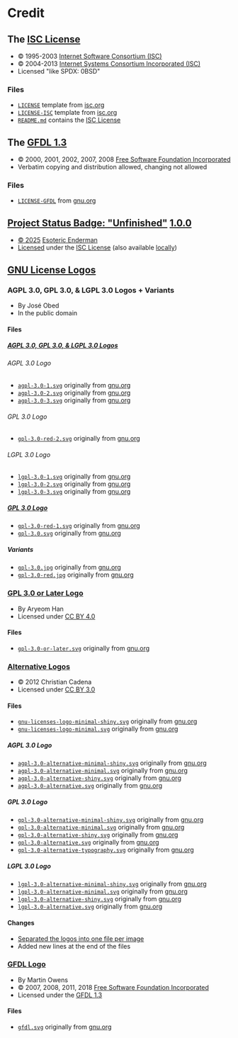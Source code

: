 # Credit

## The [ISC License][isc-license]

* © 1995-2003 [Internet Software Consortium (ISC)][isc-license-author]
* © 2004-2013 [Internet Systems Consortium Incorporated (ISC)][isc-license-author]
* Licensed "like SPDX: 0BSD"

### Files

* [`LICENSE`][isc-license-local] template from [isc.org][isc-license]
* [`LICENSE-ISC`][isc-license-local-copy] template from [isc.org][isc-license]
* [`README.md`][isc-license-readme] contains the [ISC License][isc-license]

## The [GFDL 1.3][gfdl]

* © 2000, 2001, 2002, 2007, 2008 [Free Software Foundation Incorporated][gfdl-author]
* Verbatim copying and distribution allowed, changing not allowed

### Files

* [`LICENSE-GFDL`][gfdl-local] from [gnu.org][gfdl-remote]

## [Project Status Badge: "Unfinished"][status-badge] [1.0.0][status-badge-1.0.0]

* [© 2025][status-badge-copyright] [Esoteric Enderman][status-badge-author]
* [Licensed][status-badge-license-statement] under the [ISC License][status-badge-license] (also available [locally][isc-license-local-copy])

## [GNU License Logos][gnu-license-logos]

### AGPL 3.0, GPL 3.0, & LGPL 3.0 Logos + Variants

* By José Obed
* In the public domain

#### Files

##### [AGPL 3.0, GPL 3.0, & LGPL 3.0 Logos][gnu-license-logos-agpl-3.0-gpl-3.0-lgpl-3.0]

###### AGPL 3.0 Logo

* [`agpl-3.0-1.svg`][gnu-license-logos-agpl-3.0-local-1] originally from [gnu.org][gnu-license-logos-agpl-3.0-gpl-3.0-lgpl-3.0-remote]
* [`agpl-3.0-2.svg`][gnu-license-logos-agpl-3.0-local-2] originally from [gnu.org][gnu-license-logos-agpl-3.0-gpl-3.0-lgpl-3.0-remote]
* [`agpl-3.0-3.svg`][gnu-license-logos-agpl-3.0-local-3] originally from [gnu.org][gnu-license-logos-agpl-3.0-gpl-3.0-lgpl-3.0-remote]

###### GPL 3.0 Logo

* [`gpl-3.0-red-2.svg`][gnu-license-logos-gpl-3.0-local-red-2] originally from [gnu.org][gnu-license-logos-agpl-3.0-gpl-3.0-lgpl-3.0-remote]

###### LGPL 3.0 Logo

* [`lgpl-3.0-1.svg`][gnu-license-logos-lgpl-3.0-local-1] originally from [gnu.org][gnu-license-logos-agpl-3.0-gpl-3.0-lgpl-3.0-remote]
* [`lgpl-3.0-2.svg`][gnu-license-logos-lgpl-3.0-local-2] originally from [gnu.org][gnu-license-logos-agpl-3.0-gpl-3.0-lgpl-3.0-remote]
* [`lgpl-3.0-3.svg`][gnu-license-logos-lgpl-3.0-local-3] originally from [gnu.org][gnu-license-logos-agpl-3.0-gpl-3.0-lgpl-3.0-remote]

##### [GPL 3.0 Logo][gnu-license-logos-gpl-3.0]

* [`gpl-3.0-red-1.svg`][gnu-license-logos-gpl-3.0-local-red-1] originally from [gnu.org][gnu-license-logos-gpl-3.0-remote]
* [`gpl-3.0.svg`][gnu-license-logos-gpl-3.0-local] originally from [gnu.org][gnu-license-logos-gpl-3.0-remote]

##### Variants

* [`gpl-3.0.jpg`][gnu-license-logos-gpl-3.0-alternative-local] originally from [gnu.org][gnu-license-logos-gpl-3.0-alternative-remote]
* [`gpl-3.0-red.jpg`][gnu-license-logos-gpl-3.0-red-alternative-local] originally from [gnu.org][gnu-license-logos-gpl-3.0-red-alternative-remote]

### [GPL 3.0 or Later Logo][gnu-license-logos-gpl-3.0-or-later]

* By Aryeom Han
* Licensed under [CC BY 4.0][gnu-license-logos-gpl-3.0-or-later-license]

#### Files

* [`gpl-3.0-or-later.svg`][gnu-license-logos-gpl-3.0-or-later-local] originally from [gnu.org][gnu-license-logos-gpl-3.0-or-later-remote]

### [Alternative Logos][gnu-license-logos-alternative-logos]

* © 2012 Christian Cadena
* Licensed under [CC BY 3.0][gnu-license-logos-alternative-logos-license]

#### Files

* [`gnu-licenses-logo-minimal-shiny.svg`][gnu-license-logos-licenses-minimal-shiny-local] originally from [gnu.org][gnu-license-logos-alternative-logos-remote]
* [`gnu-licenses-logo-minimal.svg`][gnu-license-logos-licenses-minimal-local] originally from [gnu.org][gnu-license-logos-alternative-logos-remote]

##### AGPL 3.0 Logo

* [`agpl-3.0-alternative-minimal-shiny.svg`][gnu-license-logos-agpl-3.0-alternative-minimal-shiny-local] originally from [gnu.org][gnu-license-logos-alternative-logos-remote]
* [`agpl-3.0-alternative-minimal.svg`][gnu-license-logos-agpl-3.0-alternative-minimal-local] originally from [gnu.org][gnu-license-logos-alternative-logos-remote]
* [`agpl-3.0-alternative-shiny.svg`][gnu-license-logos-agpl-3.0-alternative-shiny-local] originally from [gnu.org][gnu-license-logos-alternative-logos-remote]
* [`agpl-3.0-alternative.svg`][gnu-license-logos-agpl-3.0-alternative-default-local] originally from [gnu.org][gnu-license-logos-alternative-logos-remote]

##### GPL 3.0 Logo

* [`gpl-3.0-alternative-minimal-shiny.svg`][gnu-license-logos-gpl-3.0-alternative-minimal-shiny-local] originally from [gnu.org][gnu-license-logos-alternative-logos-remote]
* [`gpl-3.0-alternative-minimal.svg`][gnu-license-logos-gpl-3.0-alternative-minimal-local] originally from [gnu.org][gnu-license-logos-alternative-logos-remote]
* [`gpl-3.0-alternative-shiny.svg`][gnu-license-logos-gpl-3.0-alternative-shiny-local] originally from [gnu.org][gnu-license-logos-alternative-logos-remote]
* [`gpl-3.0-alternative.svg`][gnu-license-logos-gpl-3.0-alternative-default-local] originally from [gnu.org][gnu-license-logos-alternative-logos-remote]
* [`gpl-3.0-alternative-typography.svg`][gnu-license-logos-gpl-3.0-alternative-typography-local] originally from [gnu.org][gnu-license-logos-alternative-logos-remote]

##### LGPL 3.0 Logo

* [`lgpl-3.0-alternative-minimal-shiny.svg`][gnu-license-logos-lgpl-3.0-alternative-minimal-shiny-local] originally from [gnu.org][gnu-license-logos-alternative-logos-remote]
* [`lgpl-3.0-alternative-minimal.svg`][gnu-license-logos-lgpl-3.0-alternative-minimal-local] originally from [gnu.org][gnu-license-logos-alternative-logos-remote]
* [`lgpl-3.0-alternative-shiny.svg`][gnu-license-logos-lgpl-3.0-alternative-shiny-local] originally from [gnu.org][gnu-license-logos-alternative-logos-remote]
* [`lgpl-3.0-alternative.svg`][gnu-license-logos-lgpl-3.0-alternative-default-local] originally from [gnu.org][gnu-license-logos-alternative-logos-remote]

#### Changes

* [Separated the logos into one file per image](https://gitlab.com/esoterictemplates/assets/images/license-images/-/commit/9a4891bf1c0e4618299631d4d9b820c89500e256 "View commit")
* Added new lines at the end of the files

### [GFDL Logo][gnu-license-logos-gfdl-logo]

* By Martin Owens
* © 2007, 2008, 2011, 2018 [Free Software Foundation Incorporated][gnu-license-logos-gfdl-logo-copyright-owner]
* Licensed under the [GFDL 1.3][gnu-license-logos-gfdl-logo-license]

#### Files

* [`gfdl.svg`][gnu-license-logos-gfdl-local] originally from [gnu.org][gnu-license-logos-gfdl-remote]

[isc-license]: https://www.isc.org/licenses/ (The ISC License)

[isc-license-local]: ../LICENSE (This project's license)
[isc-license-readme]: ../README.md#license-badges-1 (The ISC License in the README.md file)

[isc-license-author]: https://www.isc.org/ (The Internet Systems Consortium)


[gfdl]: https://www.gnu.org/licenses/fdl-1.3.en.html (The GFDL 1.3)
[gfdl-author]: https://www.fsf.org/ (The Free Software Foundation)

[gfdl-local]: ../LICENSE-GFDL (The license of the GFDL logo)
[gfdl-remote]: https://www.gnu.org/licenses/fdl-1.3.txt (The source of the license of the GFDL logo)


[status-badge]: https://gitlab.com/esoterictemplates/assets/images/symbols/project-status-badges/-/blob/main/assets/images/badges/unfinished.svg?ref_type=heads (The "unfinished" project status badge)
[status-badge-1.0.0]: https://gitlab.com/esoterictemplates/assets/images/symbols/project-status-badges/-/blob/unfinished-1.0.0/assets/images/badges/unfinished.svg (The "unfinished" project status badge 1.0.0)

[status-badge-copyright]: https://gitlab.com/esoterictemplates/assets/images/symbols/project-status-badges/-/blob/unfinished-1.0.0/assets/images/badges/unfinished.svg?plain=1#L119 (The copyright notice of the "unfinished" project status badge)
[status-badge-author]: https://enderman.dev (Esoteric Enderman)

[status-badge-license-statement]: https://gitlab.com/esoterictemplates/assets/images/symbols/project-status-badges/-/blob/unfinished-1.0.0/assets/images/badges/unfinished.svg?plain=1#L116-124 (The license statement of the "unfinished" project status badge)
[status-badge-license]: https://gitlab.com/esoterictemplates/assets/images/symbols/project-status-badges/-/blob/unfinished-1.0.0/assets/images/badges/unfinished.svg?plain=1#L117-123 (The license of the "unfinished" project status badge)


[gnu-license-logos]: https://www.gnu.org/graphics/license-logos.html (GNU License Logos)

[gnu-license-logos-agpl-3.0-local-1]: ../assets/images/license/logos/gnu/agpl/3.0/agpl-3.0-1.svg (The AGPL 3.0 logo)
[gnu-license-logos-agpl-3.0-local-2]: ../assets/images/license/logos/gnu/agpl/3.0/agpl-3.0-2.svg (The AGPL 3.0 logo)
[gnu-license-logos-agpl-3.0-local-3]: ../assets/images/license/logos/gnu/agpl/3.0/agpl-3.0-3.svg (The AGPL 3.0 logo)

[gnu-license-logos-lgpl-3.0-local-1]: ../assets/images/license/logos/gnu/lgpl/3.0/lgpl-3.0-1.svg (The LGPL 3.0 logo)
[gnu-license-logos-lgpl-3.0-local-2]: ../assets/images/license/logos/gnu/lgpl/3.0/lgpl-3.0-2.svg (The LGPL 3.0 logo)
[gnu-license-logos-lgpl-3.0-local-3]: ../assets/images/license/logos/gnu/lgpl/3.0/lgpl-3.0-3.svg (The LGPL 3.0 logo)

[gnu-license-logos-gpl-3.0]: https://www.gnu.org/graphics/gpl-v3-logo.svg (The GPL 3.0 logo)

[gnu-license-logos-gpl-3.0-local]: ../assets/images/license/logos/gnu/gpl/3.0/gpl-3.0.svg (The GPL 3.0 logo)
[gnu-license-logos-gpl-3.0-local-red-1]: ../assets/images/license/logos/gnu/gpl/3.0/gpl-3.0-red-1.svg (The red GPL 3.0 logo)
[gnu-license-logos-gpl-3.0-local-red-2]: ../assets/images/license/logos/gnu/gpl/3.0/gpl-3.0-red-2.svg (The red GPL 3.0 logo)
[gnu-license-logos-gpl-3.0-remote]: https://www.gnu.org/graphics/gpl-v3-logo.svg (The source of the GPL 3.0 logo)

[gnu-license-logos-agpl-3.0-gpl-3.0-lgpl-3.0]: https://www.gnu.org/graphics/lgpl-agpl-v3-logos.svg (The AGPL 3.0, GPL 3.0, & LGPL 3.0 logos)

[gnu-license-logos-agpl-3.0-gpl-3.0-lgpl-3.0-remote]: https://www.gnu.org/graphics/lgpl-agpl-v3-logos.svg (The source of the AGPL 3.0, GPL 3.0, & LGPL 3.0 logos)

[gnu-license-logos-gpl-3.0-alternative-local]: ../assets/images/license/logos/gnu/gpl/3.0/gpl-3.0.jpg (The GPL 3.0 logo variant)
[gnu-license-logos-gpl-3.0-alternative-remote]: https://www.gnu.org/graphics/gplv3-rounded-grey-180x60.jpg (The source of the GPL 3.0 logo variant)
[gnu-license-logos-gpl-3.0-red-alternative-local]: ../assets/images/license/logos/gnu/gpl/3.0/gpl-3.0-red.jpg (The red GPL 3.0 logo variant)
[gnu-license-logos-gpl-3.0-red-alternative-remote]: https://www.gnu.org/graphics/gplv3-rounded-red-180x60.jpg (The source of the red GPL 3.0 logo variant)

[gnu-license-logos-gpl-3.0-or-later]: https://www.gnu.org/graphics/gplv3-or-later.svg (The GPL 3.0 or later logo)

[gnu-license-logos-gpl-3.0-or-later-license]: https://creativecommons.org/licenses/by/4.0/ (CC BY 4.0)

[gnu-license-logos-gpl-3.0-or-later-local]: ../assets/images/license/logos/gnu/gpl/3.0/gpl-3.0-or-later.svg (The GPL 3.0 or later logo)
[gnu-license-logos-gpl-3.0-or-later-remote]: https://www.gnu.org/graphics/gplv3-or-later.svg (The source of the GPL 3.0 or later logo)

[gnu-license-logos-alternative-logos]: https://www.gnu.org/graphics/license-logos-by-christian-candena-cc-by.svg (The alternative license logos)
[gnu-license-logos-alternative-logos-license]: https://creativecommons.org/licenses/by/3.0/ (CC BY 3.0)

[gnu-license-logos-alternative-logos-remote]: https://www.gnu.org/graphics/license-logos-by-christian-candena-cc-by.svg (The source of the alternative license logos)

[gnu-license-logos-licenses-minimal-shiny-local]: ../assets/images/license/logos/gnu/gnu-licenses-logo-minimal-shiny.svg (The minimal & shiny alternative GNU licenses logo)
[gnu-license-logos-licenses-minimal-local]: ../assets/images/license/logos/gnu/gnu-licenses-logo-minimal.svg (The minimal alternative GNU licenses logo)

[gnu-license-logos-agpl-3.0-alternative-minimal-shiny-local]: ../assets/images/license/logos/gnu/agpl/3.0/agpl-3.0-alternative-minimal-shiny.svg (The minimal & shiny alternative AGPL 3.0 logo)
[gnu-license-logos-agpl-3.0-alternative-minimal-local]: ../assets/images/license/logos/gnu/agpl/3.0/agpl-3.0-alternative-minimal.svg (The minimal alternative AGPL 3.0 logo)
[gnu-license-logos-agpl-3.0-alternative-shiny-local]: ../assets/images/license/logos/gnu/agpl/3.0/agpl-3.0-alternative-shiny.svg (The shiny alternative AGPL 3.0 logo)
[gnu-license-logos-agpl-3.0-alternative-default-local]: ../assets/images/license/logos/gnu/agpl/3.0/agpl-3.0-alternative.svg (The alternative AGPL 3.0 logo)

[gnu-license-logos-gpl-3.0-alternative-minimal-shiny-local]: ../assets/images/license/logos/gnu/gpl/3.0/gpl-3.0-alternative-minimal-shiny.svg (The minimal & shiny alternative GPL 3.0 logo)
[gnu-license-logos-gpl-3.0-alternative-minimal-local]: ../assets/images/license/logos/gnu/gpl/3.0/gpl-3.0-alternative-minimal.svg (The minimal alternative GPL 3.0 logo)
[gnu-license-logos-gpl-3.0-alternative-shiny-local]: ../assets/images/license/logos/gnu/gpl/3.0/gpl-3.0-alternative-shiny.svg (The shiny alternative GPL 3.0 logo)
[gnu-license-logos-gpl-3.0-alternative-default-local]: ../assets/images/license/logos/gnu/gpl/3.0/gpl-3.0-alternative.svg (The alternative GPL 3.0 logo)

[gnu-license-logos-gpl-3.0-alternative-typography-local]: ../assets/images/license/logos/gnu/gpl/3.0/gpl-3.0-alternative-typography.svg (The alternative GPL 3.0 typography)

[gnu-license-logos-lgpl-3.0-alternative-minimal-shiny-local]: ../assets/images/license/logos/gnu/lgpl/3.0/lgpl-3.0-alternative-minimal-shiny.svg (The minimal & shiny alternative LGPL 3.0 logo)
[gnu-license-logos-lgpl-3.0-alternative-minimal-local]: ../assets/images/license/logos/gnu/lgpl/3.0/lgpl-3.0-alternative-minimal.svg (The minimal alternative LGPL 3.0 logo)
[gnu-license-logos-lgpl-3.0-alternative-shiny-local]: ../assets/images/license/logos/gnu/lgpl/3.0/lgpl-3.0-alternative-shiny.svg (The shiny alternative LGPL 3.0 logo)
[gnu-license-logos-lgpl-3.0-alternative-default-local]: ../assets/images/license/logos/gnu/lgpl/3.0/lgpl-3.0-alternative.svg (The alternative LGPL 3.0 logo)

[gnu-license-logos-gfdl-logo]: https://www.gnu.org/graphics/gfdl-logo.svg (The GFDL logo)
[gnu-license-logos-gfdl-logo-copyright-owner]: https://www.fsf.org/ (The Free Software Foundation)
[gnu-license-logos-gfdl-logo-license]: https://www.gnu.org/licenses/fdl-1.3.html (The license of the GFDL logo)

[gnu-license-logos-gfdl-local]: ../assets/images/license/logos/gnu/gfdl.svg (The GFDL logo)
[gnu-license-logos-gfdl-remote]: https://www.gnu.org/graphics/gfdl-logo.svg (The source of the GFDL logo)


[isc-license-local-copy]: ../docs/assets/text/licenses/LICENSE-ISC (The local copy of the ISC License)
